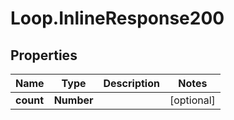 # Loop.InlineResponse200

## Properties
Name | Type | Description | Notes
------------ | ------------- | ------------- | -------------
**count** | **Number** |  | [optional] 



